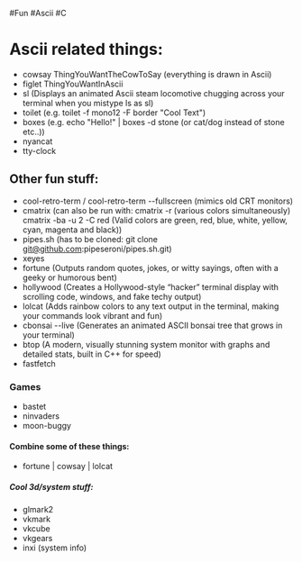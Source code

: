 #Fun
#Ascii
#C

# Ascii related things:
- cowsay ThingYouWantTheCowToSay (everything is drawn in Ascii)
- figlet ThingYouWantInAscii
- sl (Displays an animated Ascii steam locomotive chugging across your terminal when you mistype ls as sl)
- toilet (e.g. toilet -f mono12 -F border "Cool Text")
- boxes (e.g. echo "Hello!" | boxes -d stone (or cat/dog instead of stone etc..))
- nyancat
- tty-clock

## Other fun stuff:
- cool-retro-term / cool-retro-term --fullscreen (mimics old CRT monitors)
- cmatrix (can also be run with: cmatrix -r (various colors simultaneously) cmatrix -ba -u 2 -C red (Valid colors are green, red, blue, white, yellow, cyan, magenta and black))
- pipes.sh (has to be cloned: git clone git@github.com:pipeseroni/pipes.sh.git)
- xeyes
- fortune (Outputs random quotes, jokes, or witty sayings, often with a geeky or humorous bent)
- hollywood (Creates a Hollywood-style “hacker” terminal display with scrolling code, windows, and fake techy output)
- lolcat (Adds rainbow colors to any text output in the terminal, making your commands look vibrant and fun)
- cbonsai --live (Generates an animated ASCII bonsai tree that grows in your terminal)
- btop (A modern, visually stunning system monitor with graphs and detailed stats, built in C++ for speed)
- fastfetch

### Games
- bastet
- ninvaders
- moon-buggy

#### Combine some of these things:
- fortune | cowsay | lolcat

##### Cool 3d/system stuff:
- glmark2
- vkmark
- vkcube
- vkgears
- inxi (system info)
